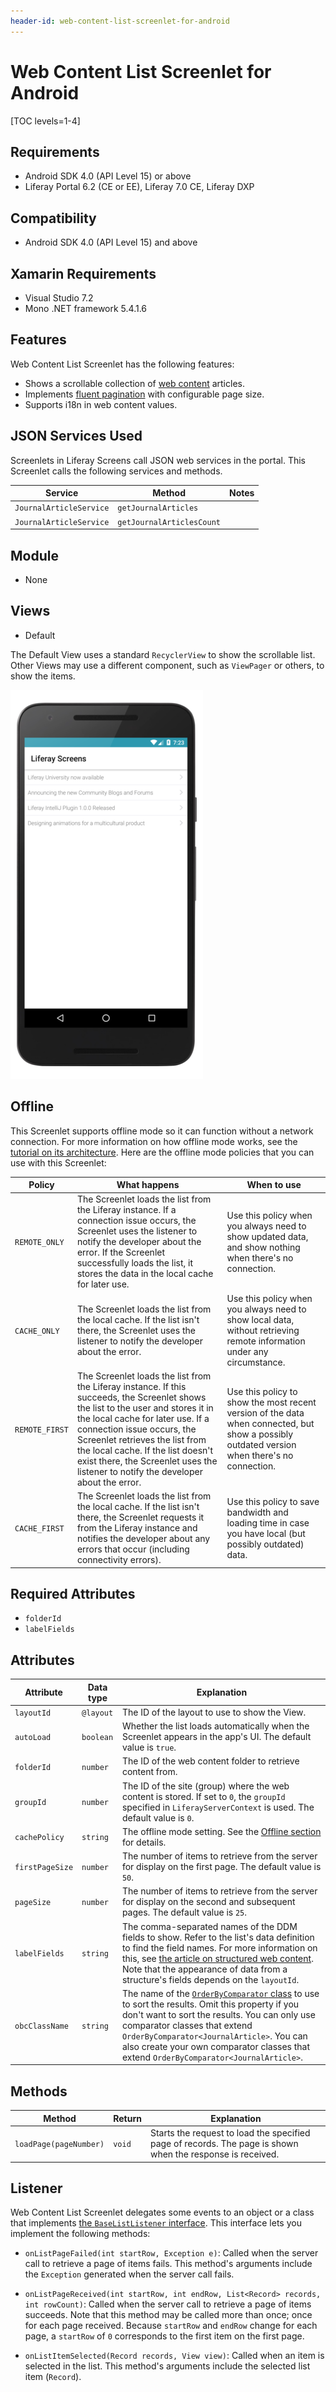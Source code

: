 ```yaml
---
header-id: web-content-list-screenlet-for-android
---
```


# Web Content List Screenlet for Android

[TOC levels=1-4]

## Requirements

- Android SDK 4.0 (API Level 15) or above
- Liferay Portal 6.2 (CE or EE), Liferay 7.0 CE, Liferay DXP

## Compatibility

- Android SDK 4.0 (API Level 15) and above

## Xamarin Requirements

- Visual Studio 7.2
- Mono .NET framework 5.4.1.6

## Features

Web Content List Screenlet has the following features:

- Shows a scrollable collection of 
  [web content](/docs/6-2/user/-/knowledge_base/u/web-content-management) 
  articles. 
- Implements 
  [fluent pagination](http://www.iosnomad.com/blog/2014/4/21/fluent-pagination) 
  with configurable page size. 
- Supports i18n in web content values. 

## JSON Services Used

Screenlets in Liferay Screens call JSON web services in the portal. This 
Screenlet calls the following services and methods.

| Service | Method | Notes |
| ------- | ------ | ----- |
| `JournalArticleService` | `getJournalArticles` |  |
| `JournalArticleService` | `getJournalArticlesCount` |  |

## Module

- None

## Views

- Default

The Default View uses a standard `RecyclerView` to show the scrollable list. 
Other Views may use a different component, such as `ViewPager` or others, to 
show the items. 

![Figure 1: The Web Content List Screenlet using the Default View Set.](../../images/screens-android-webcontentlist.png)

## Offline

This Screenlet supports offline mode so it can function without a network 
connection. For more information on how offline mode works, see the 
[tutorial on its architecture](/docs/6-2/tutorials/-/knowledge_base/t/architecture-of-offline-mode-in-liferay-screens). 
Here are the offline mode policies that you can use with this Screenlet: 

| Policy | What happens | When to use |
|--------|--------------|-------------|
| `REMOTE_ONLY` | The Screenlet loads the list from the Liferay instance. If a connection issue occurs, the Screenlet uses the listener to notify the developer about the error. If the Screenlet successfully loads the list, it stores the data in the local cache for later use. | Use this policy when you always need to show updated data, and show nothing when there's no connection. |
| `CACHE_ONLY` | The Screenlet loads the list from the local cache. If the list isn't there, the Screenlet uses the listener to notify the developer about the error. | Use this policy when you always need to show local data, without retrieving remote information under any circumstance. |
| `REMOTE_FIRST` | The Screenlet loads the list from the Liferay instance. If this succeeds, the Screenlet shows the list to the user and stores it in the local cache for later use. If a connection issue occurs, the Screenlet retrieves the list from the local cache. If the list doesn't exist there, the Screenlet uses the listener to notify the developer about the error. | Use this policy to show the most recent version of the data when connected, but show a possibly outdated version when there's no connection. |
| `CACHE_FIRST` | The Screenlet loads the list from the local cache. If the list isn't there, the Screenlet requests it from the Liferay instance and notifies the developer about any errors that occur (including connectivity errors). | Use this policy to save bandwidth and loading time in case you have local (but possibly outdated) data. |

## Required Attributes

- `folderId`
- `labelFields`

## Attributes

| Attribute | Data type | Explanation |
|-----------|-----------|-------------| 
| `layoutId` | `@layout` | The ID of the layout to use to show the View. |
| `autoLoad` | `boolean` | Whether the list loads automatically when the Screenlet appears in the app's UI. The default value is `true`. |
| `folderId` | `number` | The ID of the web content folder to retrieve content from. |
| `groupId` | `number` | The ID of the site (group) where the web content is stored. If set to `0`, the `groupId` specified in `LiferayServerContext` is used. The default value is `0`. |
| `cachePolicy` | `string` | The offline mode setting. See the [Offline section](/docs/6-2/reference/-/knowledge_base/r/web-content-list-screenlet-for-android#offline) for details. |
| `firstPageSize` | `number` | The number of items to retrieve from the server for display on the first page. The default value is `50`. |
| `pageSize` | `number` | The number of items to retrieve from the server for display on the second and subsequent pages. The default value is `25`. |
| `labelFields` | `string` | The comma-separated names of the DDM fields to show. Refer to the list's data definition to find the field names. For more information on this, see [the article on structured web content](/docs/6-2/user/-/knowledge_base/u/advanced-content-with-structures-and-templates). Note that the appearance of data from a structure's fields depends on the `layoutId`. |
| `obcClassName` | `string` | The name of the [`OrderByComparator` class](https://docs.liferay.com/portal/6.2/javadocs/com/liferay/portal/kernel/util/OrderByComparator.html) to use to sort the results. Omit this property if you don't want to sort the results. You can only use comparator classes that extend `OrderByComparator<JournalArticle>`. You can also create your own comparator classes that extend `OrderByComparator<JournalArticle>`. |

## Methods

| Method | Return | Explanation |
|--------|--------|-------------| 
| `loadPage(pageNumber)` | `void` | Starts the request to load the specified page of records. The page is shown when the response is received. |

## Listener

Web Content List Screenlet delegates some events to an object or a class that 
implements 
[the `BaseListListener` interface](https://github.com/liferay/liferay-screens/blob/master/android/library/src/main/java/com/liferay/mobile/screens/base/list/BaseListListener.java). 
This interface lets you implement the following methods: 

- `onListPageFailed(int startRow, Exception e)`: Called when the server call to 
  retrieve a page of items fails. This method's arguments include the 
  `Exception` generated when the server call fails. 

- `onListPageReceived(int startRow, int endRow, List<Record> records, int rowCount)`: 
  Called when the server call to retrieve a page of items succeeds. Note that 
  this method may be called more than once; once for each page received. Because 
  `startRow` and `endRow` change for each page, a `startRow` of `0` corresponds 
  to the first item on the first page. 

- `onListItemSelected(Record records, View view)`: Called when an item is 
  selected in the list. This method's arguments include the selected list item 
  (`Record`). 
